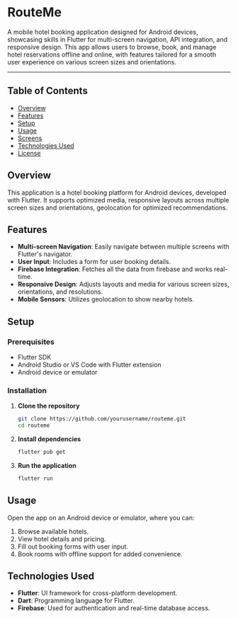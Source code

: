 # RouteMe

A mobile hotel booking application designed for Android devices, showcasing skills in Flutter for multi-screen navigation, API integration, and responsive design. This app allows users to browse, book, and manage hotel reservations offline and online, with features tailored for a smooth user experience on various screen sizes and orientations.

---

## Table of Contents
- [Overview](#overview)
- [Features](#features)
- [Setup](#setup)
- [Usage](#usage)
- [Screens](#screens)
- [Technologies Used](#technologies-used)
- [License](#license)

## Overview
This application is a hotel booking platform for Android devices, developed with Flutter. It supports optimized media, responsive layouts across multiple screen sizes and orientations, geolocation for optimized recommendations. 

## Features
- **Multi-screen Navigation**: Easily navigate between multiple screens with Flutter's navigator.
- **User Input**: Includes a form for user booking details.
- **Firebase Integration**: Fetches all the data from firebase and works real-time.
- **Responsive Design**: Adjusts layouts and media for various screen sizes, orientations, and resolutions.
- **Mobile Sensors**: Utilizes geolocation to show nearby hotels.

## Setup

### Prerequisites
- Flutter SDK
- Android Studio or VS Code with Flutter extension
- Android device or emulator

### Installation

1. **Clone the repository**
   ```bash
   git clone https://github.com/yourusername/routeme.git
   cd routeme
   ```

2. **Install dependencies**
   ```bash
   flutter pub get
   ```

3. **Run the application**
   ```bash
   flutter run
   ```

## Usage
Open the app on an Android device or emulator, where you can:
1. Browse available hotels.
2. View hotel details and pricing.
3. Fill out booking forms with user input.
4. Book rooms with offline support for added convenience.

## Technologies Used
- **Flutter**: UI framework for cross-platform development.
- **Dart**: Programming language for Flutter.
- **Firebase**: Used for authentication and real-time database access.

